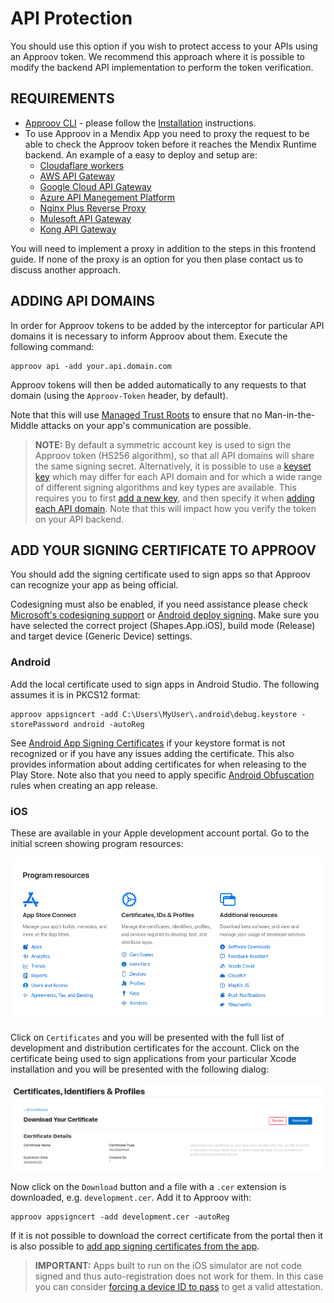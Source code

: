 # API Protection

You should use this option if you wish to protect access to your APIs using an Approov token. We recommend this approach where it is possible to modify the backend API implementation to perform the token verification. 

## REQUIREMENTS

* [Approov CLI](https://approov.io/docs/latest/approov-cli-tool-reference/) - please follow the [Installation](https://approov.io/docs/latest/approov-installation/) instructions.
* To use Approov in a Mendix App you need to proxy the request to be able to check the Approov token before it reaches the Mendix Runtime backend. An example of a easy to deploy and setup are:
    + [Cloudaflare workers](https://github.com/approov/quickstart-cloudflare_approov-worker)
    + [AWS API Gateway](https://github.com/approov/quickstart-aws-api-gateway-v2)
    + [Google Cloud API Gateway](https://github.com/approov/quickstart-google-cloud-api-gateway_cloud-run)
    + [Azure API Manegement Platform](https://github.com/approov/quickstart-azure-api-management)
    + [Nginx Plus Reverse Proxy](https://github.com/approov/quickstart-nginx-plus_approov-dynamic-module)
    + [Mulesoft API Gateway](https://github.com/approov/quickstart-mulesoft-api-gateway)
    + [Kong API Gateway](https://github.com/approov/quickstart-kong_approov-plugin)

You will need to implement a proxy in addition to the steps in this frontend guide. If none of the proxy is an option for you then plase contact us to discuss another approach.

## ADDING API DOMAINS

In order for Approov tokens to be added by the interceptor for particular API domains it is necessary to inform Approov about them. Execute the following command:

```console
approov api -add your.api.domain.com
```

Approov tokens will then be added automatically to any requests to that domain (using the `Approov-Token` header, by default).

Note that this will use [Managed Trust Roots](https://approov.io/docs/latest/approov-usage-documentation/#managed-trust-roots) to ensure that no Man-in-the-Middle attacks on your app's communication are possible.

> **NOTE:** By default a symmetric account key is used to sign the Approov token (HS256 algorithm), so that all API domains will share the same signing secret. Alternatively, it is possible to use a [keyset key](https://approov.io/docs/latest/approov-usage-documentation/#managing-key-sets) which may differ for each API domain and for which a wide range of different signing algorithms and key types are available. This requires you to first [add a new key](https://approov.io/docs/latest/approov-usage-documentation/#adding-a-new-key), and then specify it when [adding each API domain](https://approov.io/docs/latest/approov-usage-documentation/#keyset-key-api-addition). Note that this will impact how you verify the token on your API backend.

## ADD YOUR SIGNING CERTIFICATE TO APPROOV
You should add the signing certificate used to sign apps so that Approov can recognize your app as being official.

Codesigning must also be enabled, if you need assistance please check [Microsoft's codesigning support](https://docs.microsoft.com/en-us/xamarin/ios/deploy-test/provisioning/) or [Android deploy signing](https://docs.microsoft.com/en-us/xamarin/android/deploy-test/signing/?tabs=macos). Make sure you have selected the correct project (Shapes.App.iOS), build mode (Release) and target device (Generic Device) settings.

### Android
Add the local certificate used to sign apps in Android Studio. The following assumes it is in PKCS12 format:

```
approov appsigncert -add C:\Users\MyUser\.android\debug.keystore -storePassword android -autoReg
```

See [Android App Signing Certificates](https://approov.io/docs/latest/approov-usage-documentation/#android-app-signing-certificates) if your keystore format is not recognized or if you have any issues adding the certificate. This also provides information about adding certificates for when releasing to the Play Store. Note also that you need to apply specific [Android Obfuscation](https://approov.io/docs/latest/approov-usage-documentation/#android-obfuscation) rules when creating an app release.

### iOS
These are available in your Apple development account portal. Go to the initial screen showing program resources:

![Apple Program Resources](readme-images/program-resources.png)

Click on `Certificates` and you will be presented with the full list of development and distribution certificates for the account. Click on the certificate being used to sign applications from your particular Xcode installation and you will be presented with the following dialog:

![Download Certificate](readme-images/download-cert.png)

Now click on the `Download` button and a file with a `.cer` extension is downloaded, e.g. `development.cer`. Add it to Approov with:

```
approov appsigncert -add development.cer -autoReg
```

If it is not possible to download the correct certificate from the portal then it is also possible to [add app signing certificates from the app](https://approov.io/docs/latest/approov-usage-documentation/#adding-apple-app-signing-certificates-from-app).

> **IMPORTANT:** Apps built to run on the iOS simulator are not code signed and thus auto-registration does not work for them. In this case you can consider [forcing a device ID to pass](https://approov.io/docs/latest/approov-usage-documentation/#forcing-a-device-id-to-pass) to get a valid attestation.
